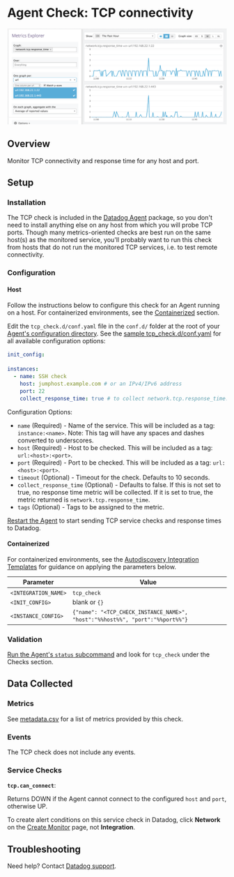 # Agent Check: TCP connectivity

![Network Graph][1]

## Overview

Monitor TCP connectivity and response time for any host and port.

## Setup

### Installation

The TCP check is included in the [Datadog Agent][3] package, so you don't need to install anything else on any host from which you will probe TCP ports. Though many metrics-oriented checks are best run on the same host(s) as the monitored service, you'll probably want to run this check from hosts that do not run the monitored TCP services, i.e. to test remote connectivity.

### Configuration

#### Host

Follow the instructions below to configure this check for an Agent running on a host. For containerized environments, see the [Containerized](#containerized) section.

Edit the `tcp_check.d/conf.yaml` file in the `conf.d/` folder at the root of your [Agent's configuration directory][4]. See the [sample tcp_check.d/conf.yaml][5] for all available configuration options:

```yaml
init_config:

instances:
  - name: SSH check
    host: jumphost.example.com # or an IPv4/IPv6 address
    port: 22
    collect_response_time: true # to collect network.tcp.response_time. Default is false.
```

Configuration Options:

- `name` (Required) - Name of the service. This will be included as a tag: `instance:<name>`. Note: This tag will have any spaces and dashes converted to underscores.
- `host` (Required) - Host to be checked. This will be included as a tag: `url:<host>:<port>`.
- `port` (Required) - Port to be checked. This will be included as a tag: `url:<host>:<port>`.
- `timeout` (Optional) - Timeout for the check. Defaults to 10 seconds.
- `collect_response_time` (Optional) - Defaults to false. If this is not set to true, no response time metric will be collected. If it is set to true, the metric returned is `network.tcp.response_time`.
- `tags` (Optional) - Tags to be assigned to the metric.

[Restart the Agent][6] to start sending TCP service checks and response times to Datadog.

#### Containerized

For containerized environments, see the [Autodiscovery Integration Templates][2] for guidance on applying the parameters below.

| Parameter            | Value                                                                         |
| -------------------- | ----------------------------------------------------------------------------- |
| `<INTEGRATION_NAME>` | `tcp_check`                                                                   |
| `<INIT_CONFIG>`      | blank or `{}`                                                                 |
| `<INSTANCE_CONFIG>`  | `{"name": "<TCP_CHECK_INSTANCE_NAME>", "host":"%%host%%", "port":"%%port%%"}` |

### Validation

[Run the Agent's `status` subcommand][7] and look for `tcp_check` under the Checks section.

## Data Collected

### Metrics

See [metadata.csv][8] for a list of metrics provided by this check.

### Events

The TCP check does not include any events.

### Service Checks

**`tcp.can_connect`**:

Returns DOWN if the Agent cannot connect to the configured `host` and `port`, otherwise UP.

To create alert conditions on this service check in Datadog, click **Network** on the [Create Monitor][9] page, not **Integration**.

## Troubleshooting

Need help? Contact [Datadog support][10].

[1]: https://raw.githubusercontent.com/DataDog/integrations-core/master/tcp_check/images/netgraphs.png
[2]: https://docs.datadoghq.com/agent/autodiscovery/integrations
[3]: https://app.datadoghq.com/account/settings#agent
[4]: https://docs.datadoghq.com/agent/guide/agent-configuration-files/#agent-configuration-directory
[5]: https://github.com/DataDog/integrations-core/blob/master/tcp_check/datadog_checks/tcp_check/data/conf.yaml.example
[6]: https://docs.datadoghq.com/agent/guide/agent-commands/#start-stop-and-restart-the-agent
[7]: https://docs.datadoghq.com/agent/guide/agent-commands/#agent-status-and-information
[8]: https://github.com/DataDog/integrations-core/blob/master/tcp_check/metadata.csv
[9]: https://app.datadoghq.com/monitors#/create
[10]: https://docs.datadoghq.com/help
